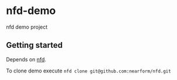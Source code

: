 
# nfd-demo

nfd demo project

## Getting started

Depends on [nfd](https://github.com/nearform/nfd).

To clone demo execute `nfd clone git@github.com:nearform/nfd.git`

